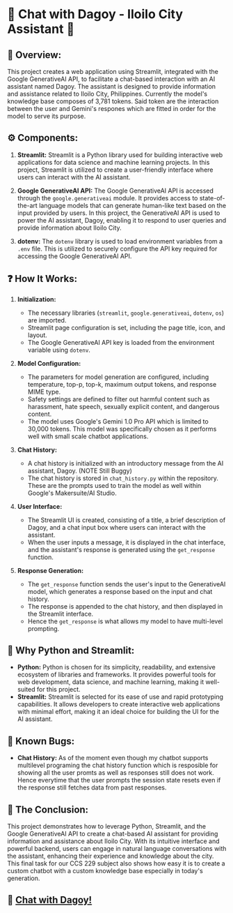 # 🌇 Chat with Dagoy - Iloilo City Assistant 🌇

## 👀 Overview:
This project creates a web application using Streamlit, integrated with the Google GenerativeAI API, to facilitate a chat-based interaction with an AI assistant named Dagoy. The assistant is designed to provide information and assistance related to Iloilo City, Philippines. Currently the model's knowledge base composes of 3,781 tokens. Said token are the interaction between the user and Gemini's respones which are fitted in order for the model to serve its purpose.

## ⚙️ Components:

1. **Streamlit:** Streamlit is a Python library used for building interactive web applications for data science and machine learning projects. In this project, Streamlit is utilized to create a user-friendly interface where users can interact with the AI assistant.

2. **Google GenerativeAI API:** The Google GenerativeAI API is accessed through the `google.generativeai` module. It provides access to state-of-the-art language models that can generate human-like text based on the input provided by users. In this project, the GenerativeAI API is used to power the AI assistant, Dagoy, enabling it to respond to user queries and provide information about Iloilo City.

3. **dotenv:** The `dotenv` library is used to load environment variables from a `.env` file. This is utilized to securely configure the API key required for accessing the Google GenerativeAI API.

## ❓ How It Works:

1. **Initialization:**
   - The necessary libraries (`streamlit`, `google.generativeai`, `dotenv`, `os`) are imported.
   - Streamlit page configuration is set, including the page title, icon, and layout.
   - The Google GenerativeAI API key is loaded from the environment variable using `dotenv`.

2. **Model Configuration:**
   - The parameters for model generation are configured, including temperature, top-p, top-k, maximum output tokens, and response MIME type.
   - Safety settings are defined to filter out harmful content such as harassment, hate speech, sexually explicit content, and dangerous content.
   - The model uses Google's Gemini 1.0 Pro API which is limited to 30,000 tokens. This model was specifically chosen as it performs well with small scale chatbot applications.

3. **Chat History:**
   - A chat history is initialized with an introductory message from the AI assistant, Dagoy. (NOTE Still Buggy)
   - The chat history is stored in `chat_history.py` within the repository. These are the prompts used to train the model as well within Google's Makersuite/AI Studio.

4. **User Interface:**
   - The Streamlit UI is created, consisting of a title, a brief description of Dagoy, and a chat input box where users can interact with the assistant.
   - When the user inputs a message, it is displayed in the chat interface, and the assistant's response is generated using the `get_response` function.

5. **Response Generation:**
   - The `get_response` function sends the user's input to the GenerativeAI model, which generates a response based on the input and chat history.
   - The response is appended to the chat history, and then displayed in the Streamlit interface.
   - Hence the `get_response` is what allows my model to have multi-level prompting.

## 🐍 Why Python and Streamlit:
- **Python:** Python is chosen for its simplicity, readability, and extensive ecosystem of libraries and frameworks. It provides powerful tools for web development, data science, and machine learning, making it well-suited for this project.
- **Streamlit:** Streamlit is selected for its ease of use and rapid prototyping capabilities. It allows developers to create interactive web applications with minimal effort, making it an ideal choice for building the UI for the AI assistant.

## 🐛 Known Bugs:
- **Chat History:** As of the moment even though my chatbot supports multilevel programing the chat history function which is resposible for showing all the user promts as well as responses still does not work. Hence everytime that the user prompts the session state resets even if the response still fetches data from past responses.


## 🎉 The Conclusion:
This project demonstrates how to leverage Python, Streamlit, and the Google GenerativeAI API to create a chat-based AI assistant for providing information and assistance about Iloilo City. With its intuitive interface and powerful backend, users can engage in natural language conversations with the assistant, enhancing their experience and knowledge about the city. This final task for our CCS 229 subject also shows how easy it is to create a custom chatbot with a custom knowledge base especially in today's generation.


## 👋 [Chat with Dagoy!](https://dagoychatbot-arendain.streamlit.app)

